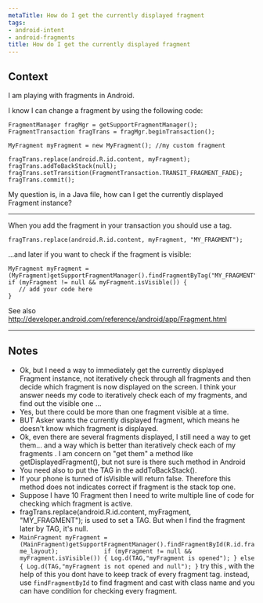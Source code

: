 ```yaml
---
metaTitle: How do I get the currently displayed fragment
tags:
- android-intent
- android-fragments
title: How do I get the currently displayed fragment
---
```


## Context

I am playing with fragments in Android.


I know I can change a fragment by using the following code:



```
FragmentManager fragMgr = getSupportFragmentManager();
FragmentTransaction fragTrans = fragMgr.beginTransaction();

MyFragment myFragment = new MyFragment(); //my custom fragment

fragTrans.replace(android.R.id.content, myFragment);
fragTrans.addToBackStack(null);
fragTrans.setTransition(FragmentTransaction.TRANSIT_FRAGMENT_FADE);
fragTrans.commit();

```

My question is, in a Java file, how can I get the currently displayed Fragment instance?



---

When you add the fragment in your transaction you should use a tag.



```
fragTrans.replace(android.R.id.content, myFragment, "MY_FRAGMENT");

```

...and later if you want to check if the fragment is visible:



```
MyFragment myFragment = (MyFragment)getSupportFragmentManager().findFragmentByTag("MY_FRAGMENT");
if (myFragment != null && myFragment.isVisible()) {
   // add your code here
}

```

See also <http://developer.android.com/reference/android/app/Fragment.html>



---

## Notes

- Ok, but I need a way to immediately get the currently displayed Fragment instance, not iteratively check through all fragments and then decide which fragment is now displayed on the screen. I think your answer needs my code to iteratively check each of my fragments, and find out the visible one ...
- Yes, but there could be more than one fragment visible at a time.
- BUT Asker wants the currently displayed fragment, which means he doesn't know which fragment is displayed.
- Ok, even there are several fragments displayed, I still need a way to get them... and a way which is better than iteratively check each of my fragments . I am concern on "get them" a method like getDisplayedFragment(), but not sure is there such method in Android
- You need also to put the TAG in the addToBackStack().
- If your phone is turned of isVisible will return false. Therefore this method does not indicates correct if fragment is the stack top one.
- Suppose I have 10 Fragment then I need to write multiple line of code for checking which fragment is active.
- fragTrans.replace(android.R.id.content, myFragment, "MY_FRAGMENT"); is used to set a TAG. But when I find the fragment later by TAG, it's null.
- `MainFragment myFragment = (MainFragment)getSupportFragmentManager().findFragmentById(R.id.frame_layout);            
if (myFragment != null && myFragment.isVisible())
            {
                Log.d(TAG,"myFragment is opened");
            }
            else
            {
                Log.d(TAG,"myFragment is not opened and null");
            }`  try this , with the help of this you dont have to keep track of every fragment tag. instead, use `findFragmentById` to find fragment and cast with class name and you can have condition for checking every fragment.
